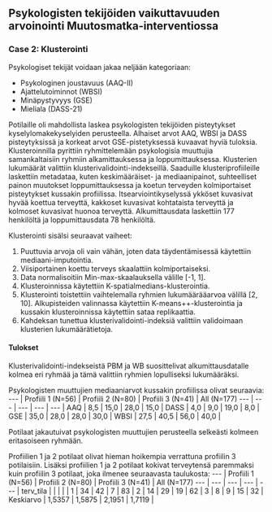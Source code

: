 ## Psykologisten tekijöiden vaikuttavuuden arvoinointi Muutosmatka-interventiossa
### Case 2: Klusterointi
Psykologiset tekijät voidaan jakaa neljään kategoriaan:
- Psykologinen joustavuus (AAQ-II)
- Ajattelutoiminnot (WBSI)
- Minäpystyvyys (GSE)
- Mieliala (DASS-21)

Potilaille oli mahdollista laskea psykologisten tekijöiden pisteytykset kyselylomakekyselyiden perusteella. Alhaiset arvot AAQ, WBSI ja DASS pisteytyksissä ja korkeat arvot GSE-pistetyksessä kuvaavat hyviä tuloksia. Klusteroinnilla pyrittiin ryhmittelemään psykologisia muuttujia samankaltaisiin ryhmiin alkamittauksessa ja loppumittauksessa. Klusterien lukumäärät valittiin klusterivalidointi-indekseillä. Saaduille klusteriprofiileille laskettiin metadataa, kuten keskimääräiset- ja mediaanipainot, suhteelliset painon muutokset loppumittauksessa ja koetun terveyden kolmiportaiset pisteytykset kussakin profiilissa. Itsearviointikyselyssä ykköset kuvasivat hyvää koettua terveyttä, kakkoset kuvasivat kohtataista terveyttä ja kolmoset kuvasivat huonoa terveyttä. Alkumittausdata laskettiin 177 henkilöltä ja loppumittausdata 78 henkilöltä.  

Klusterointi sisälsi seuraavat vaiheet:
1. Puuttuvia arvoja oli vain vähän, joten data täydentämisessä käytettiin mediaani-imputointia.
2. Viisiportainen koettu terveys skaalattiin kolmiportaiseksi.
3. Data normalisoitiin Min-max-skaalauksella välille [-1, 1].
4. Klusteroinnissa käytettiin K-spatialmedians-klusterointia.
5. Klusterointi toistettiin vaihtelemalla ryhmien lukumäärääarvoa välillä [2, 10]. Alkupisteiden valinnassa käytettiin K-means++-klusterointia ja kussakin klusteroinnissa käytettiin sataa replikaattia. 
6. Kahdeksan tunettua klusterivalidointi-indeksiä valittiin validoimaan klusterien lukumäärätietoja.   

#### Tulokset

Klusterivalidointi-indekseistä PBM ja WB suosittelivat alkumittausdatalle kolmea eri ryhmää ja tämä valittiin ryhmien lopulliseksi lukumääräksi. 

Psykologisten muuttujien mediaaniarvot kussakin profiilissa olivat seuraavia:
---  | Profiili 1 (N=56)  | Profiili 2 (N=80) | Profiili 3 (N=41) | All (N=177) 
---  | ---  | ---  | ---  | ---  | 
AAQ  | 8,5  | 15,0  | 28,0  | 15,0  | 
DASS  | 4,0  | 9,0  | 19,0  | 8,0  |
GSE  | 35,0  | 28,0  | 28,0  | 30,0  | 
WBSI  | 27,5  | 40,5  | 56,0  | 40,0  | 

Potilaat jakautuivat psykologisten muuttujien perusteella selkeästi kolmeen eritasoiseen ryhmään. 

Profiilien 1 ja 2 potilaat olivat hieman hoikempia verrattuna profiilin 3 potilaisiin. Lisäksi profiilien 1 ja 2 potilaat kokivat terveytensä paremmaksi kuin profiilin 3 potilaat, joka ilmenee seuraavasta taulukosta:
---  | Profiili 1 (N=56)  | Profiili 2 (N=80) | Profiili 3 (N=41) | All (N=177) 
---  | ---  | ---  | ---  | ---  | 
terv_tila  |  |   |   |   | 
1  | 34  | 42  | 7  | 83  | 
2  | 14  | 29  | 19  | 62  | 
3  | 8  | 9  | 15  | 32  | 
Keskiarvo  | 1,5357  | 1,5875 | 2,1951  | 1,7119  | 

